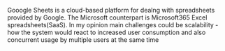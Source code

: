 Gooogle Sheets is a cloud-based platform for dealng with spreadsheets provided by Google. The Microsoft counterpart is Microsoft365 Excel spreadsheets(SaaS). In my opinion main challenges could be scalability - how the system would react to increased user consumption and also concurrent usage by multiple users at the same time
